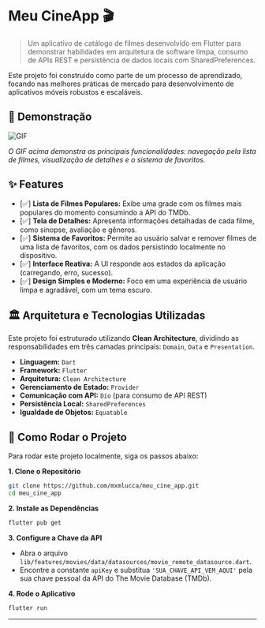 # Meu CineApp 🎬

> Um aplicativo de catálogo de filmes desenvolvido em Flutter para demonstrar habilidades em arquitetura de software limpa, consumo de APIs REST e persistência de dados locais com SharedPreferences.

Este projeto foi construído como parte de um processo de aprendizado, focando nas melhores práticas de mercado para desenvolvimento de aplicativos móveis robustos e escaláveis.

## 🎥 Demonstração

![GIF](./assets/images/demo.gif)

*O GIF acima demonstra as principais funcionalidades: navegação pela lista de filmes, visualização de detalhes e o sistema de favoritos.*

## ✨ Features

- [✅] **Lista de Filmes Populares:** Exibe uma grade com os filmes mais populares do momento consumindo a API do TMDb.
- [✅] **Tela de Detalhes:** Apresenta informações detalhadas de cada filme, como sinopse, avaliação e gêneros.
- [✅] **Sistema de Favoritos:** Permite ao usuário salvar e remover filmes de uma lista de favoritos, com os dados persistindo localmente no dispositivo.
- [✅] **Interface Reativa:** A UI responde aos estados da aplicação (carregando, erro, sucesso).
- [✅] **Design Simples e Moderno:** Foco em uma experiência de usuário limpa e agradável, com um tema escuro.

## 🏛️ Arquitetura e Tecnologias Utilizadas

Este projeto foi estruturado utilizando **Clean Architecture**, dividindo as responsabilidades em três camadas principais: `Domain`, `Data` e `Presentation`.

- **Linguagem:** `Dart`
- **Framework:** `Flutter`
- **Arquitetura:** `Clean Architecture`
- **Gerenciamento de Estado:** `Provider`
- **Comunicação com API:** `Dio` (para consumo de API REST)
- **Persistência Local:** `SharedPreferences`
- **Igualdade de Objetos:** `Equatable`

## 🚀 Como Rodar o Projeto

Para rodar este projeto localmente, siga os passos abaixo:

**1. Clone o Repositório**

```bash
git clone https://github.com/mxmlucca/meu_cine_app.git
cd meu_cine_app
```

**2. Instale as Dependências**

```bash
flutter pub get
```

**3. Configure a Chave da API**

- Abra o arquivo `lib/features/movies/data/datasources/movie_remote_datasource.dart`.
- Encontre a constante `apiKey` e substitua `'SUA_CHAVE_API_VEM_AQUI'` pela sua chave pessoal da API do The Movie Database (TMDb).

**4. Rode o Aplicativo**

```bash
flutter run
```

---
